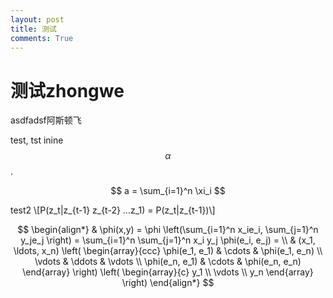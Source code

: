 ```yaml
---
layout: post
title: 测试
comments: True
---
```


# 测试zhongwe
asdfadsf阿斯顿飞


test, tst inine $$\alpha$$.

$$
a = \sum_{i=1}^n \xi_i
$$


test2
\\[P(z\_t|z\_{t-1} z\_{t-2} ...z\_1) = P(z\_t|z\_{t-1})\\]


$$
\begin{align*}
  & \phi(x,y) = \phi \left(\sum_{i=1}^n x_ie_i, \sum_{j=1}^n y_je_j \right)
  = \sum_{i=1}^n \sum_{j=1}^n x_i y_j \phi(e_i, e_j) = \\
  & (x_1, \ldots, x_n) \left( \begin{array}{ccc}
      \phi(e_1, e_1) & \cdots & \phi(e_1, e_n) \\
      \vdots & \ddots & \vdots \\
      \phi(e_n, e_1) & \cdots & \phi(e_n, e_n)
    \end{array} \right)
  \left( \begin{array}{c}
      y_1 \\
      \vdots \\
      y_n
    \end{array} \right)
\end{align*}
$$